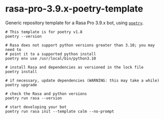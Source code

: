 # rasa-pro-3.9.x-poetry-template

Generic repository template for a Rasa Pro 3.9.x bot, using [`poetry`](https://python-poetry.org/).

```console
# This template is for poetry v1.8
poetry --version

# Rasa does not support python versions greater than 3.10; you may need to
# point it to a supported python install
poetry env use /usr/local/bin/python3.10

# install Rasa and dependencies as versioned in the lock file
poetry install

# if necessary, update dependencies (WARNING: this may take a while)
poetry upgrade

# check the Rasa and python versions
poetry run rasa --version

# start developing your bot
poetry run rasa init --template calm --no-prompt
```
